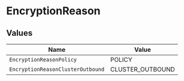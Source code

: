# EncryptionReason


## Values

| Name                              | Value                             |
| --------------------------------- | --------------------------------- |
| `EncryptionReasonPolicy`          | POLICY                            |
| `EncryptionReasonClusterOutbound` | CLUSTER_OUTBOUND                  |